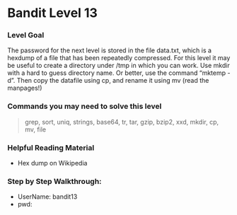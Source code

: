 # Bandit Level 13

### Level Goal
The password for the next level is stored in the file data.txt, which is a hexdump of a file that has been repeatedly compressed. For this level it may be useful to create a directory under /tmp in which you can work. Use mkdir with a hard to guess directory name. Or better, use the command “mktemp -d”. Then copy the datafile using cp, and rename it using mv (read the manpages!)

### Commands you may need to solve this level
> grep, sort, uniq, strings, base64, tr, tar, gzip, bzip2, xxd, mkdir, cp, mv, file

### Helpful Reading Material
- Hex dump on Wikipedia

### Step by Step Walkthrough:



* UserName: bandit13
* pwd: 